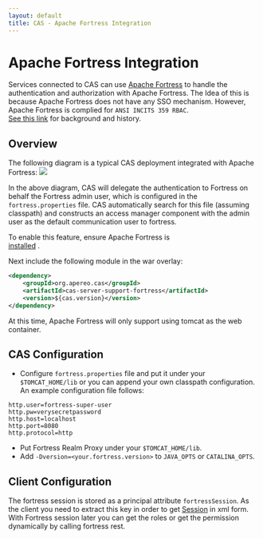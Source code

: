 ```yaml
---
layout: default
title: CAS - Apache Fortress Integration
---
```


# Apache Fortress Integration

Services connected to CAS can use [Apache Fortress](http://directory.apache.org/fortress/) to handle the authentication and authorization with Apache Fortress. 
The Idea of this is because Apache Fortress does not have any SSO mechanism. However, Apache Fortress is complied for `ANSI INCITS 359 RBAC`.  
[See this link](http://directory.apache.org/fortress/testimonials.html) for background and history.

## Overview

The following diagram is a typical CAS deployment integrated with Apache Fortress:
![](https://cloud.githubusercontent.com/assets/493782/26521160/f9987de0-430b-11e7-833d-a0e6257a9ebd.PNG)

In the above diagram, CAS will delegate the authentication to Fortress on behalf the Fortress admin user, which is 
configured in the `fortress.properties` file. CAS automatically search for this file (assuming classpath) 
and constructs an access manager component with the admin user as the default communication user to fortress.

To enable this feature, ensure Apache Fortress is  
[installed](http://directory.apache.org/fortress/installation.html "apache fortress installation") .

Next include the following module in the war overlay:  

```xml
<dependency>
    <groupId>org.apereo.cas</groupId>
    <artifactId>cas-server-support-fortress</artifactId>
    <version>${cas.version}</version>
</dependency>
```  

At this time, Apache Fortress will only support using tomcat as the web container. 

## CAS Configuration

- Configure `fortress.properties` file and put it under your `$TOMCAT_HOME/lib` or you can append your own classpath configuration. An example configuration
file follows:

```properties
http.user=fortress-super-user
http.pw=verysecretpassword
http.host=localhost
http.port=8080
http.protocol=http
```
 
- Put Fortress Realm Proxy under your `$TOMCAT_HOME/lib`.
- Add `-Dversion=<your.fortress.version>` to `JAVA_OPTS` or `CATALINA_OPTS`.  

## Client Configuration

The fortress session is stored as a principal attribute `fortressSession`. As the client you need to extract 
this key in order to get [Session](http://directory.apache.org/fortress/gen-docs/latest/apidocs/org/apache/directory/fortress/core/model/Session.html) 
in xml form. With Fortress session later you can get the roles or get the permission dynamically by calling fortress rest.
